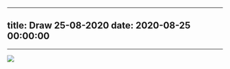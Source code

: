 
---
title: Draw 25-08-2020
date: 2020-08-25 00:00:00
---
---

![](<../Screenshot 2020-08-25 at 10.55.55.png>)